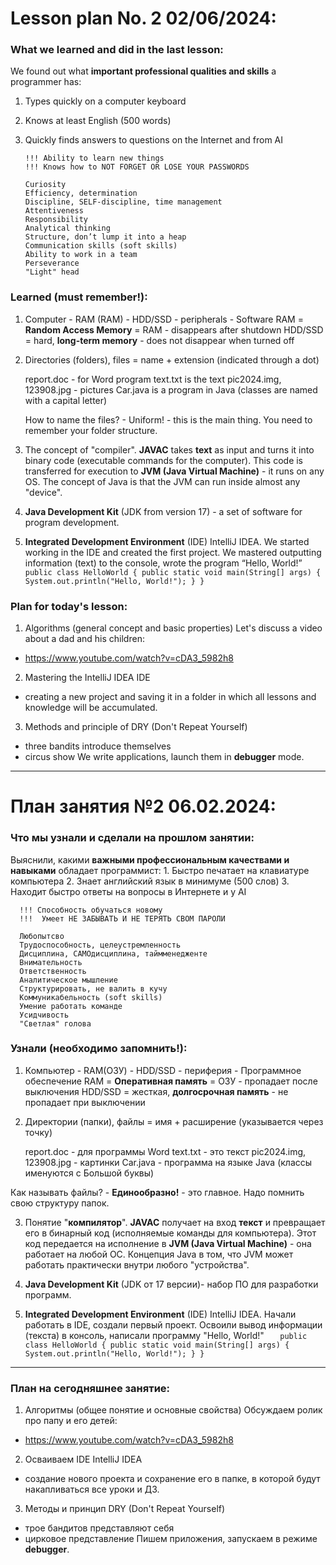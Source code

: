 # Lesson plan No. 2 02/06/2024:

### What we learned and did in the last lesson:

We found out what **important professional qualities and skills** a programmer has:
1. Types quickly on a computer keyboard
2. Knows at least English (500 words)
3. Quickly finds answers to questions on the Internet and from AI

       !!! Ability to learn new things
       !!! Knows how to NOT FORGET OR LOSE YOUR PASSWORDS

       Curiosity
       Efficiency, determination
       Discipline, SELF-discipline, time management
       Attentiveness
       Responsibility
       Analytical thinking
       Structure, don’t lump it into a heap
       Communication skills (soft skills)
       Ability to work in a team
       Perseverance
       "Light" head

### Learned (must remember!):
1. Computer - RAM (RAM) - HDD/SSD - peripherals - Software
   RAM = **Random Access Memory** = RAM - disappears after shutdown
   HDD/SSD = hard, **long-term memory** - does not disappear when turned off

2. Directories (folders), files = name + extension (indicated through a dot)

   report.doc - for Word program
   text.txt is the text
   pic2024.img, 123908.jpg - pictures
   Car.java is a program in Java (classes are named with a capital letter)

   How to name the files? - Uniform! - this is the main thing.
   You need to remember your folder structure.

3. The concept of "compiler".
   **JAVAC** takes **text** as input and turns it into binary code (executable commands for the computer).
   This code is transferred for execution to **JVM (Java Virtual Machine)** - it runs on any OS.
   The concept of Java is that the JVM can run inside almost any "device".

4. **Java Development Kit** (JDK from version 17) - a set of software for program development.

5. **Integrated Development Environment** (IDE) IntelliJ IDEA.
   We started working in the IDE and created the first project.
   We mastered outputting information (text) to the console, wrote the program “Hello, World!”
   ` public class HelloWorld {
   public static void main(String[] args) {
   System.out.println("Hello, World!");
     }
   }`

### Plan for today's lesson:
1. Algorithms (general concept and basic properties)
   Let's discuss a video about a dad and his children:
- https://www.youtube.com/watch?v=cDA3_5982h8

2. Mastering the IntelliJ IDEA IDE
- creating a new project and saving it in a folder in which all lessons and knowledge will be accumulated.

3. Methods and principle of DRY (Don't Repeat Yourself)
- three bandits introduce themselves
- circus show
  We write applications, launch them in **debugger** mode.

--------------------------------------------------

# План занятия №2 06.02.2024:

### Что мы узнали и сделали на прошлом занятии:

Выяснили, какими **важными профессиональным качествами и навыками** обладает программист:
      1. Быстро печатает на клавиатуре компьютера
      2. Знает английский язык в минимуме (500 слов)
      3. Находит быстро ответы на вопросы в Интернете и у AI
      
      !!! Способность обучаться новому
      !!!  Умеет НЕ ЗАБЫВАТЬ И НЕ ТЕРЯТЬ СВОМ ПАРОЛИ

      Любопытсво
      Трудоспособность, целеустремленность
      Дисциплина, САМОдисциплина, таймменедженте
      Внимательность
      Ответственность
      Аналитическое мышление
      Структурировать, не валить в кучу
      Коммуникабельность (soft skills)
      Умение работать команде
      Усидчивость
      "Светлая" голова

### Узнали (необходимо запомнить!):
1. Компьютер - RAM(ОЗУ) - HDD/SSD - периферия - Программное обеспечение
RAM = **Оперативная память** = ОЗУ - пропадает после выключения
HDD/SSD = жесткая, **долгосрочная память** - не пропадает при выключении

2. Директории (папки), файлы = имя + расширение (указывается через точку)

   report.doc - для программы Word
   text.txt - это текст
    pic2024.img, 123908.jpg - картинки
    Car.java - программа на языке Java (классы именуются с Большой буквы)

  Как называть файлы? - **Единообразно!** - это главное. 
  Надо помнить свою структуру папок.

3. Понятие "**компилятор**".
**JAVAC** получает на вход **текст** и превращает его в бинарный код (исполняемые команды для компьютера).
Этот код передается на исполнение в **JVM (Java Virtual Machine)** - она работает на любой ОС.
Концепция Java в том, что JVM может работать практически внутри любого "устройства".

4. **Java Development Kit** (JDK от 17 версии)- набор ПО для разработки программ.

5. **Integrated Development Environment** (IDE) IntelliJ IDEA.
Начали работать в IDE, создали первый проект.
Освоили вывод информации (текста) в консоль, написали программу "Hello, World!"
    `   public class HelloWorld {
       public static void main(String[] args) {
       System.out.println("Hello, World!");
         }
       }`

----------------------------------------------------------------------------

### План на сегодняшнее занятие:
1. Алгоритмы (общее понятие и основные свойства)
   Обсуждаем ролик про папу и его детей:
- https://www.youtube.com/watch?v=cDA3_5982h8

2. Осваиваем IDE IntelliJ IDEA
- создание нового проекта и сохранение его в папке, в которой будут накапливаться все уроки и ДЗ.

3. Методы и принцип DRY (Don't Repeat Yourself)
- трое бандитов представляют себя
- цирковое представление
Пишем приложения, запускаем в режиме **debugger**.